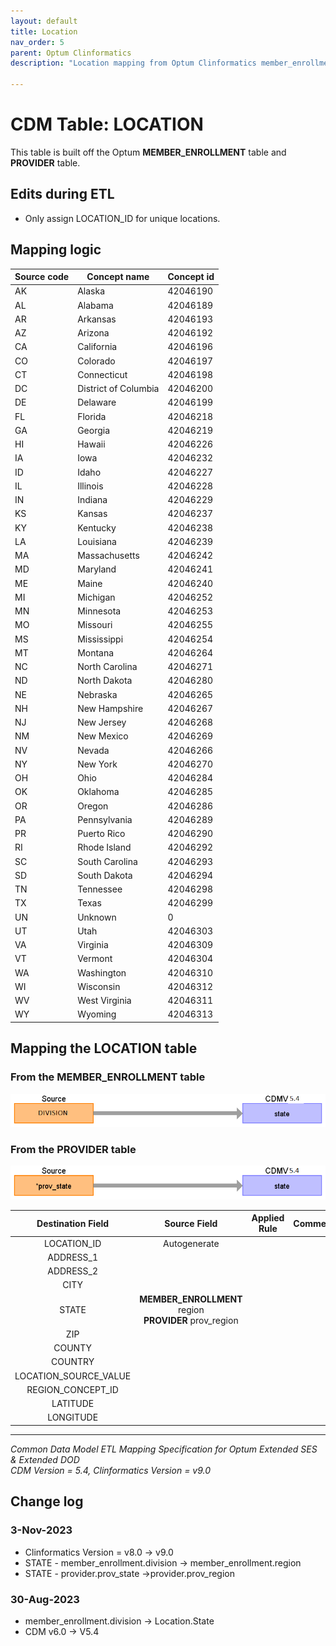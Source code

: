 ```yaml
---
layout: default
title: Location
nav_order: 5
parent: Optum Clinformatics
description: "Location mapping from Optum Clinformatics member_enrollment and provider tables"

---
```

# CDM Table: LOCATION

This table is built off the Optum **MEMBER_ENROLLMENT** table and **PROVIDER** table.

## **Edits during ETL**

-   Only assign LOCATION_ID for unique locations.


## **Mapping logic**

|**Source code**|**Concept name**|**Concept id**|
|---------------------|----------------|----------------|
|AK|Alaska|42046190
|AL|Alabama|42046189
|AR|Arkansas|42046193
|AZ|Arizona|42046192
|CA|California|42046196
|CO|Colorado|42046197
|CT|Connecticut|42046198
|DC|District of Columbia|42046200
|DE|Delaware|42046199
|FL|Florida|42046218
|GA|Georgia|42046219
|HI|Hawaii|42046226
|IA|Iowa|42046232
|ID|Idaho|42046227
|IL|Illinois|42046228
|IN|Indiana|42046229
|KS|Kansas|42046237
|KY|Kentucky|42046238
|LA|Louisiana|42046239
|MA|Massachusetts|42046242
|MD|Maryland|42046241
|ME|Maine|42046240
|MI|Michigan|42046252
|MN|Minnesota|42046253
|MO|Missouri|42046255
|MS|Mississippi|42046254
|MT|Montana|42046264
|NC|North Carolina|42046271
|ND|North Dakota|42046280
|NE|Nebraska|42046265
|NH|New Hampshire|42046267
|NJ|New Jersey|42046268
|NM|New Mexico|42046269
|NV|Nevada|42046266
|NY|New York|42046270
|OH|Ohio|42046284
|OK|Oklahoma|42046285
|OR|Oregon|42046286
|PA|Pennsylvania|42046289
|PR|Puerto Rico|42046290
|RI|Rhode Island|42046292
|SC|South Carolina|42046293
|SD|South Dakota|42046294
|TN|Tennessee|42046298
|TX|Texas|42046299
|UN|Unknown|0
|UT|Utah|42046303
|VA|Virginia|42046309
|VT|Vermont|42046304
|WA|Washington|42046310
|WI|Wisconsin|42046312
|WV|West Virginia|42046311
|WY|Wyoming|42046313

## **Mapping the LOCATION table**
### From the MEMBER_ENROLLMENT table
![](images/image9.png)

### From the PROVIDER table
![](images/image10.png)

|**Destination Field**|**Source Field**|**Applied Rule**|**Comment**|
|:------:|:-------:|:-----------:|:---------:|
|LOCATION_ID|Autogenerate| ||
|ADDRESS_1| | | |
|ADDRESS_2| | | |
|CITY| | | |
|STATE|**MEMBER_ENROLLMENT** region<br>**PROVIDER** prov_region| | |
|ZIP| | | |
|COUNTY| | | |
|COUNTRY| | | |
|LOCATION_SOURCE_VALUE| | | |
|REGION_CONCEPT_ID| | | |
|LATITUDE| | | |
|LONGITUDE| | | |

---
*Common Data Model ETL Mapping Specification for Optum Extended SES & Extended DOD*
<br>*CDM Version = 5.4, Clinformatics Version = v9.0*

## Change log

### 3-Nov-2023
- Clinformatics Version = v8.0 -> v9.0
- STATE - member_enrollment.division -> member_enrollment.region
- STATE - provider.prov_state ->provider.prov_region

### 30-Aug-2023
- member_enrollment.division -> Location.State
- CDM v6.0 -> V5.4
